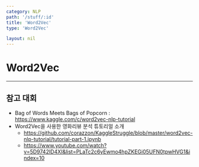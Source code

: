 ```yaml
---
category: NLP
path: '/stuff/:id'
title: 'Word2Vec'
type: 'Word2Vec'

layout: nil
---
```


# Word2Vec




***
## 참고 대회
- Bag of Words Meets Bags of Popcorn : https://www.kaggle.com/c/word2vec-nlp-tutorial
- Word2Vec을 사용한 영화리뷰 분석 튜토리얼 소개
  - https://github.com/corazzon/KaggleStruggle/blob/master/word2vec-nlp-tutorial/tutorial-part-1.ipynb
  - https://www.youtube.com/watch?v=5D9742ID4XI&list=PLaTc2c6yEwmo4hpZKEGi05UFN0tpwHVG1&index=10
